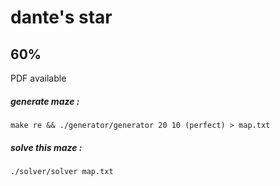 # dante's star
## 60%
PDF available
##### generate maze :
    make re && ./generator/generator 20 10 (perfect) > map.txt
##### solve this maze :
    ./solver/solver map.txt
